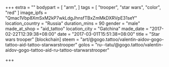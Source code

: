 +++
extra = ""
bodypart = [
  "arm",
]
tags = [
  "trooper",
  "star wars",
  "color",
  "red"
]
image_ipfs = "Qmac1Vbp8XmSxM2kP7wkLdgJhnsfTBxZmMkDXRVpE31seY"
location_country = "Russia"
duration_mins = 90
gender = "male"
made_at_shop = "aid_tattoo"
location_city = "Gatchina"
made_date = "2017-02-22T12:39:38+08:00"
date = "2017-03-01T15:51:38+08:00"
title = "Star wars trooper"
[blockchain]
steem = "art/@gogo.tattoo/valentin-aidov-gogo-tattoo-aid-tattoo-starwarstrooper"
golos = "ru--tatu/@gogo.tattoo/valentin-aidov-gogo-tattoo-aid-ru-tattoo-starwarstrooper"

+++
